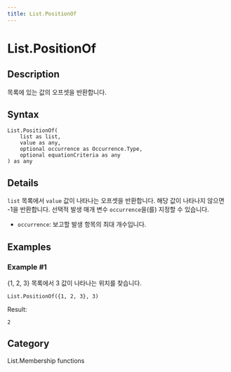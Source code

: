 ```yaml
---
title: List.PositionOf
---
```


# List.PositionOf


## Description

목록에 있는 값의 오프셋을 반환합니다.


## Syntax

```powerquery
List.PositionOf(
    list as list,
    value as any,
    optional occurrence as Occurrence.Type,
    optional equationCriteria as any
) as any
```


## Details

<code>list</code> 목록에서 <code>value</code> 값이 나타나는 오프셋을 반환합니다. 해당 값이 나타나지 않으면 -1을 반환합니다.    선택적 발생 매개 변수 <code>occurrence</code>을(를) 지정할 수 있습니다.<ul>   <li><code>occurrence</code>: 보고할 발생 항목의 최대 개수입니다.</li></ul>


## Examples

### Example #1 
\{1, 2, 3} 목록에서 3 값이 나타나는 위치를 찾습니다.
```powerquery
List.PositionOf({1, 2, 3}, 3)
```

Result: 
```powerquery
2
```




## Category
List.Membership functions
